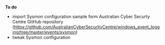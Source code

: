 **To do**
- import Sysmon configuration sample form Australian Cyber Securty Centre GitHub repository (https://github.com/AustralianCyberSecurityCentre/windows_event_logging/tree/master/events/sysmon)
- tweak Sysmon configuration